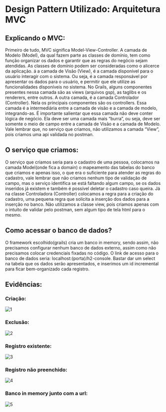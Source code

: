 # Design Pattern Utilizado: Arquitetura MVC

## Explicando o MVC: 

Primeiro de tudo, MVC significa Model-View-Controller. A camada de Modelo (Model), da qual fazem parte as classes de domínio, tem como função organizar os dados e garantir que as regras do negócio sejam atendidas. As classes de domínio podem ser consideradas como o alicerce da aplicação. 
á a camada de Visão (View), é a camada disponível para o usuário interagir com o sistema. Ou seja, é a camada responsável por apresentar os dados para o usuário, e permitir que ele utilize as funcionalidades disponíveis no sistema. No Grails, alguns componentes presentes nessa camada são as views (arquivos gsp), as taglibs e os renderers, entre outros.
A outra camada, é a camada Controlador (Controller). Nela os principais componentes são os controllers. Essa camada é a intermediária entre a camada de visão e a camada de modelo, integrando-as. É importante salientar que essa camada não deve conter lógica de negócio. Ela deve ser uma camada mais “burra”, ou seja, deve ser somente o meio de campo entre a camada de Visão e a camada de Modelo.
Vale lembrar que, no serviço que criamos, não utilizamos a camada “View”, pois criamos uma api validada no postman.

## O serviço que criamos: 

O serviço que criamos seria para o cadastro de uma pessoa, colocamos na camada Model(onde fica a domain) o mapeamento das tabelas do banco que criamos e apenas isso, o que era o suficiente para atender as regras do cadastro, vale lembrar que não criamos nenhum tipo de validação de campo, mas o serviço identifica se está faltando algum campo, se os dados inseridos já existem e também é possível deletar o cadastro caso queira.
Já na classe Controladora (Controller) colocamos a regra para a criação do cadastro, uma pequena regra que solicita a inserção dos dados para a inserção no banco.
Não utilizamos a classe view, pois criamos apenas com o intuito de validar pelo postman, sem algum tipo de tela html para o mesmo.

## Como acessar o banco de dados? 
O framework escolhido(grails) cria um banco in memory, sendo assim, não precisamos configurar nenhum banco de dados externo, assim como não precisamos colocar credenciais fixadas no código. O link de acesso para o banco de dados seria: localhost:(porta)/h2-console. Bastar dar um select na tabela que os dados serão apresentados, e inserimos um id incremental para ficar bem-organizado cada registro.


## Evidências: 

### Criação:<br/>
![1](https://user-images.githubusercontent.com/44068046/193434991-30665be7-5bc7-49c9-b942-d741a30ce81c.jpg)

### Exclusão:<br/>
![2](https://user-images.githubusercontent.com/44068046/193434995-d0853119-0d75-4f56-adf3-0b8703bb3bd3.jpg)

### Registro existente:<br/>
![3](https://user-images.githubusercontent.com/44068046/193435007-02e5b59b-9a78-4e23-b1cc-810b5902b0d4.jpg)

### Registro não preenchido:<br/>
![4](https://user-images.githubusercontent.com/44068046/193435012-04ce465d-22b9-4cb5-a6c3-b85fe4bb39bf.jpg)

### Banco in memory junto com a url: <br/>
![5](https://user-images.githubusercontent.com/44068046/193435028-b73b8254-1467-4273-8bcc-762998389b73.jpg)

